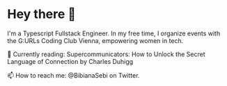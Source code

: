 # Hey there 👋

I'm a Typescript Fullstack Engineer. In my free time, I organize events with the G:URLs Coding Club Vienna, empowering women in tech.

📖 Currently reading: Supercommunicators: How to Unlock the Secret Language of Connection by Charles Duhigg

📫 How to reach me: @BibianaSebi on Twitter.
